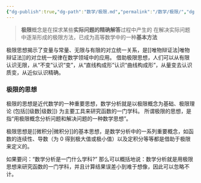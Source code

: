 ```yaml
---
{"dg-publish":true,"dg-path":"数学/极限.md","permalink":"/数学/极限/","dgPassFrontmatter":true,"noteIcon":"","created":"2024-05-21T15:20:28.374+08:00","updated":"2024-08-24T13:23:43.833+08:00"}
---
```


>**极限**概念是在探求某些**实际问题的精确解答**过程中产生的
>在解决实际问题中逐渐形成的极限方法，已成为高等数学中的一种**基本方法**

极限思想揭示了变量与常量、无限与有限的对立统一关系，是[[唯物辩证法\|唯物辩证法]]的对立统一规律在数学领域中的应用。
借助极限思想，人们可以从有限认识无限，从“不变”认识“变”，从“直线构成形”认识“曲线构成形”，从量变去认识质变，从近似认识精确。

### 极限的思想
极限的思想是近代数学的一种重要思想，数学分析就是以极限概念为基础、极限理论 (包括[[级数\|级数]]) 为主要工具来研究函数的一门学科。
所谓极限的思想，是指“用极限概念分析问题和解决问题的一种数学思想”。

极限思想是[[微积分\|微积分]]的基本思想，是数学分析中的一系列重要概念，如函数的连续性、导数（为 0 得到极大值或极小值）以及定积分等等都是借助于极限来定义的。

如果要问：“数学分析是一门什么学科?”
那么可以概括地说：数学分析就是用极限思想来研究函数的一门学科，并且计算结果误差小到难于想像，因此可以忽略不计。






